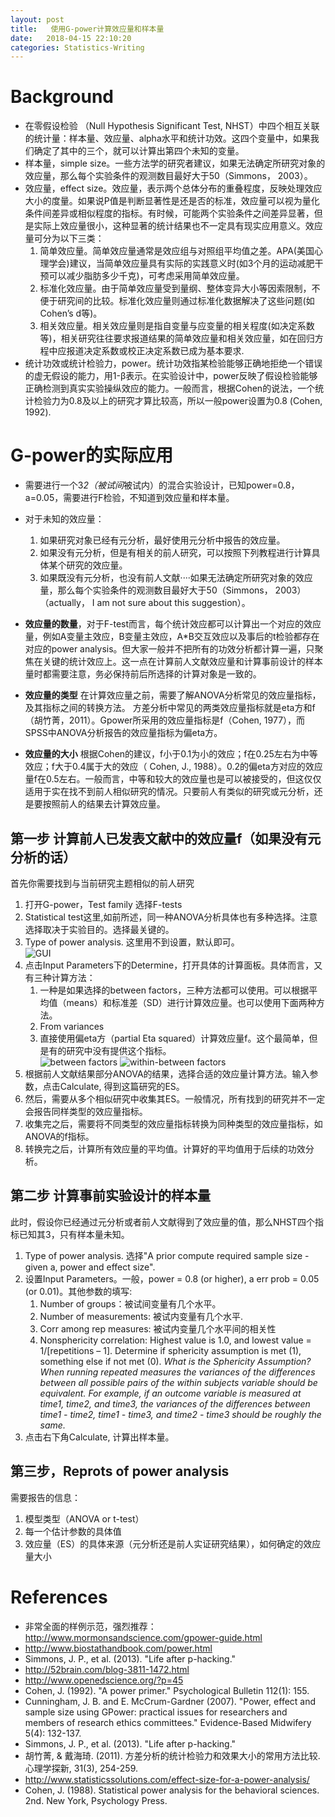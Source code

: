 ```yaml
---
layout: post
title:   使用G-power计算效应量和样本量
date:   2018-04-15 22:10:20
categories: Statistics-Writing
---
```


# Background
* 在零假设检验 （Null Hypothesis Significant Test,
NHST）中四个相互关联的统计量：样本量、效应量、alpha水平和统计功效。这四个变量中，如果我们确定了其中的三个，就可以计算出第四个未知的变量。
* 样本量，simple size。一些方法学的研究者建议，如果无法确定所研究对象的效应量，那么每个实验条件的观测数目最好大于50（Simmons， 2003）。
* 效应量，effect size。效应量，表示两个总体分布的重叠程度，反映处理效应大小的度量。如果说P值是判断显著性是还是否的标准，效应量可以视为量化条件间差异或相似程度的指标。有时候，可能两个实验条件之间差异显著，但是实际上效应量很小，这种显著的统计结果也不一定具有现实应用意义。效应量可分为以下三类：
  1. 简单效应量。简单效应量通常是效应组与对照组平均值之差。APA(美国心理学会)建议，当简单效应量具有实际的实践意义时(如3个月的运动减肥干预可以减少脂肪多少千克)，可考虑采用简单效应量。
  2. 标准化效应量。由于简单效应量受到量纲、整体变异大小等因索限制，不便于研究间的比较。标准化效应量则通过标准化数据解决了这些问题(如Cohen’s d等)。
  3. 相关效应量。相关效应量则是指自变量与应变量的相关程度(如决定系数等)，相关研究往往要求报道结果的简单效应量和相关效应量，如在回归方程中应报道决定系数或校正决定系数已成为基本要求.
* 统计功效或统计检验力，power。统计功效指某检验能够正确地拒绝一个错误的虚无假设的能力，用1-β表示。在实验设计中，power反映了假设检验能够正确检测到真实实验操纵效应的能力。一般而言，根据Cohen的说法，一个统计检验力为0.8及以上的研究才算比较高，所以一般power设置为0.8 (Cohen, 1992).

# G-power的实际应用

* 需要进行一个3*2（被试间*被试内）的混合实验设计，已知power=0.8，a=0.05，需要进行F检验，不知道到效应量和样本量。
* 对于未知的效应量：
  1. 如果研究对象已经有元分析，最好使用元分析中报告的效应量。
  2. 如果没有元分析，但是有相关的前人研究，可以按照下列教程进行计算具体某个研究的效应量。
  3. 如果既没有元分析，也没有前人文献····如果无法确定所研究对象的效应量，那么每个实验条件的观测数目最好大于50（Simmons， 2003）（actually， I am not sure about this suggestion）。

* **效应量的数量**，对于F-test而言，每个统计效应都可以计算出一个对应的效应量，例如A变量主效应，B变量主效应，A*B交互效应以及事后的t检验都存在对应的power analysis。但大家一般并不把所有的功效分析都计算一遍，只聚焦在关键的统计效应上。这一点在计算前人文献效应量和计算事前设计的样本量时都需要注意，务必保持前后所选择的计算对象是一致的。

* **效应量的类型** 在计算效应量之前，需要了解ANOVA分析常见的效应量指标，及其指标之间的转换方法。
方差分析中常见的两类效应量指标就是eta方和f （胡竹菁，2011）。Gpower所采用的效应量指标是f（Cohen, 1977），而SPSS中ANOVA分析报告的效应量指标为偏eta方。

* **效应量的大小** 根据Cohen的建议，f小于0.1为小的效应；f在0.25左右为中等效应；f大于0.4属于大的效应（ Cohen, J., 1988）。0.2的偏eta方对应的效应量f在0.5左右。一般而言，中等和较大的效应量也是可以被接受的，但这仅仅适用于实在找不到前人相似研究的情况。只要前人有类似的研究或元分析，还是要按照前人的结果去计算效应量。


## 第一步 计算前人已发表文献中的效应量f（如果没有元分析的话）

首先你需要找到与当前研究主题相似的前人研究

1. 打开G-power，Test family 选择F-tests
2. Statistical test这里,如前所述，同一种ANOVA分析具体也有多种选择。注意选择取决于实验目的。选择最关键的。
3. Type of power analysis. 这里用不到设置，默认即可。  
![GUI](http://p24kfvgv3.bkt.clouddn.com/18-4-17/22709713.jpg)
4. 点击Input Parameters下的Determine，打开具体的计算面板。具体而言，又有三种计算方法：
   1. 一种是如果选择的between factors，三种方法都可以使用。可以根据平均值（means）和标准差（SD）进行计算效应量。也可以使用下面两种方法。
   2. From variances
   3. 直接使用偏eta方（partial Eta squared）计算效应量f。这个最简单，但是有的研究中没有提供这个指标。  
![between factors](http://p24kfvgv3.bkt.clouddn.com/18-4-17/38552920.jpg)
![within-between factors](http://p24kfvgv3.bkt.clouddn.com/18-4-17/6954391.jpg)
5. 根据前人文献结果部分ANOVA的结果，选择合适的效应量计算方法。输入参数，点击Calculate, 得到这篇研究的ES。
6. 然后，需要从多个相似研究中收集其ES。一般情况，所有找到的研究并不一定会报告同样类型的效应量指标。
7. 收集完之后，需要将不同类型的效应量指标转换为同种类型的效应量指标，如ANOVA的f指标。
8. 转换完之后，计算所有效应量的平均值。计算好的平均值用于后续的功效分析。


## 第二步 计算事前实验设计的样本量

此时，假设你已经通过元分析或者前人文献得到了效应量的值，那么NHST四个指标已知其3，只有样本量未知。

1. Type of power analysis. 选择"A prior compute required sample size - given a, power and effect size".
2. 设置Input Parameters。一般，power = 0.8 (or higher), a err prob = 0.05 (or 0.01)。其他参数的填写:
   1. Number of groups：被试间变量有几个水平。
   2. Number of measurements: 被试内变量有几个水平.
   3. Corr among rep measures: 被试内变量几个水平间的相关性
   4. Nonsphericity correlation: Highest value is 1.0, and lowest value = 1/[repetitions – 1]. Determine if sphericity assumption is met (1), something else if not met (0).  *What is the Sphericity Assumption? When running repeated measures the variances of the differences between all possible pairs of the within subjects variable should be equivalent. For example, if an outcome variable is measured at time1, time2, and time3, the variances of the differences between time1 - time2, time1 - time3, and time2 - time3 should be roughly the same.*
3. 点击右下角Calculate, 计算出样本量。


## 第三步，Reprots of power analysis

需要报告的信息：

1. 模型类型（ANOVA or t-test）
2. 每一个估计参数的具体值
3. 效应量（ES）的具体来源（元分析还是前人实证研究结果），如何确定的效应量大小

# References

* 非常全面的样例示范，强烈推荐： http://www.mormonsandscience.com/gpower-guide.html
* http://www.biostathandbook.com/power.html
* Simmons, J. P., et al. (2013). "Life after p-hacking."
* http://52brain.com/blog-3811-1472.html
* http://www.openedscience.org/?p=45
* Cohen, J. (1992). "A power primer." Psychological Bulletin 112(1): 155.
* Cunningham, J. B. and E. McCrum-Gardner (2007). "Power, effect and sample size using GPower: practical issues for researchers and members of research ethics committees." Evidence-Based Midwifery 5(4): 132-137.
* Simmons, J. P., et al. (2013). "Life after p-hacking."
* 胡竹菁, & 戴海琦. (2011). 方差分析的统计检验力和效果大小的常用方法比较. 心理学探新, 31(3), 254-259.
* http://www.statisticssolutions.com/effect-size-for-a-power-analysis/
* Cohen, J. (1988). Statistical power analysis for the behavioral sciences. 2nd. New York, Psychology Press.
